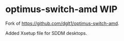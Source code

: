 # optimus-switch-amd WIP

Fork of https://github.com/dglt1/optimus-switch-amd.

Added Xsetup file for SDDM desktops.
